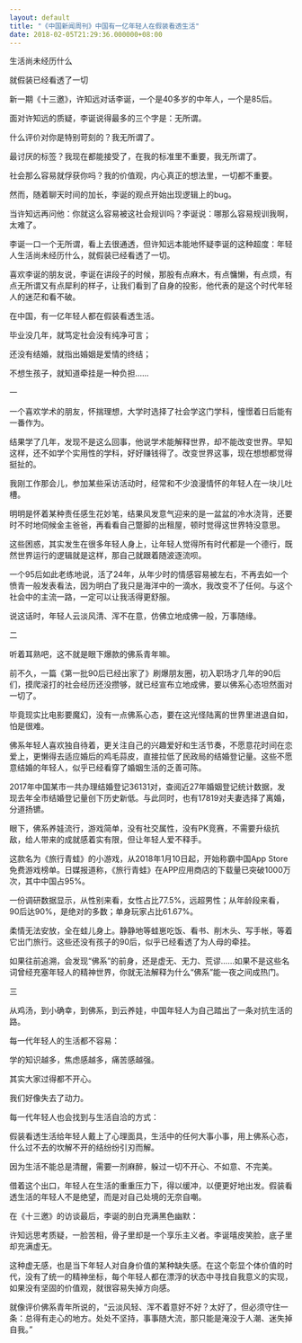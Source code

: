```yaml
---
layout: default
title: "《中国新闻周刊》中国有一亿年轻人在假装看透生活"
date: 2018-02-05T21:29:36.000000+08:00
---
```


生活尚未经历什么


就假装已经看透了一切

新一期《十三邀》，许知远对话李诞，一个是40多岁的中年人，一个是85后。


面对许知远的质疑，李诞说得最多的三个字是：无所谓。


什么评价对你是特别苛刻的？我无所谓了。


最讨厌的标签？我现在都能接受了，在我的标准里不重要，我无所谓了。


社会那么容易就俘获你吗？我的价值观，内心真正的想法里，一切都不重要。


然而，随着聊天时间的加长，李诞的观点开始出现逻辑上的bug。


当许知远再问他：你就这么容易被这社会规训吗？李诞说：哪那么容易规训我啊，太难了。


李诞一口一个无所谓，看上去很通透，但许知远本能地怀疑李诞的这种超度：年轻人生活尚未经历什么，就假装已经看透了一切。


喜欢李诞的朋友说，李诞在讲段子的时候，那股有点麻木，有点慵懒，有点烦，有点无所谓又有点犀利的样子，让我们看到了自身的投影，他代表的是这个时代年轻人的迷茫和看不破。


在中国，有一亿年轻人都在假装看透生活。


毕业没几年，就笃定社会没有纯净可言；


还没有结婚，就指出婚姻是爱情的终结；


不想生孩子，就知道牵挂是一种负担……

一

一个喜欢学术的朋友，怀揣理想，大学时选择了社会学这门学科，憧憬着日后能有一番作为。


结果学了几年，发现不是这么回事，他说学术能解释世界，却不能改变世界。早知这样，还不如学个实用性的学科，好好赚钱得了。改变世界这事，现在想想都觉得挺扯的。


我刚工作那会儿，参加某些采访活动时，经常和不少浪漫情怀的年轻人在一块儿吐槽。


明明是怀着某种责任感生花妙笔，结果风发意气迎来的是一盆盆的冷水浇背，还要时不时地伺候金主爸爸，再看看自己蹩脚的出租屋，顿时觉得这世界特没意思。


这些困惑，其实发生在很多年轻人身上，让年轻人觉得所有时代都是一个德行，既然世界运行的逻辑就是这样，那自己就跟着随波逐流呗。


一个95后如此老练地说，活了24年，从年少时的情感容易被左右，不再去如一个愤青一般发表看法，因为明白了我只是海洋中的一滴水，我改变不了任何。与这个社会中的主流一路，一定可以让我活得更舒服。


说这话时，年轻人云淡风清、浑不在意，仿佛立地成佛一般，万事随缘。

二

听着耳熟吧，这不就是眼下爆款的佛系青年嘛。


前不久，一篇《第一批90后已经出家了》刷爆朋友圈，初入职场才几年的90后们，摸爬滚打的社会经历还没攒够，就已经宣布立地成佛，要以佛系心态坦然面对一切了。


毕竟现实比电影要魔幻，没有一点佛系心态，要在这光怪陆离的世界里进退自如，怕是很难。


佛系年轻人喜欢独自待着，更关注自己的兴趣爱好和生活节奏，不愿意花时间在恋爱上，更懒得去适应婚后的鸡毛蒜皮，直接拉低了民政局的结婚登记量。这些不愿意结婚的年轻人，似乎已经看穿了婚姻生活的乏善可陈。


2017年中国某市一共办理结婚登记36131对，查阅近27年婚姻登记统计数据，发现去年全市结婚登记量创下历史新低。与此同时，也有17819对夫妻选择了离婚，分道扬镳。


眼下，佛系养娃流行，游戏简单，没有社交属性，没有PK竞赛，不需要升级抗敌，给人带来的成就感着实有限，但让年轻人爱不释手。


这款名为《旅行青蛙》的小游戏，从2018年1月10日起，开始称霸中国App Store免费游戏榜单。日媒报道称，《旅行青蛙》在APP应用商店的下载量已突破1000万次，其中中国占95%。


一份调研数据显示，从性别来看，女性占比77.5%，远超男性；从年龄段来看，90后达90%，是绝对的多数；单身玩家占比61.67%。


柔情无法安放，全在蛙儿身上。静静地等蛙崽吃饭、看书、削木头、写手帐，等着它出门旅行。这些还没有孩子的90后，似乎已经看透了为人母的牵挂。


如果往前追溯，会发现“佛系”的前身，还是虚无、无力、荒谬……如果不是这些名词曾经充塞年轻人的精神世界，你就无法解释为什么“佛系”能一夜之间成热门。

三

从鸡汤，到小确幸，到佛系，到云养娃，中国年轻人为自己踏出了一条对抗生活的路。


每一代年轻人的生活都不容易：


学的知识越多，焦虑感越多，痛苦感越强。


其实大家过得都不开心。


我们好像失去了动力。


每一代年轻人也会找到与生活自洽的方式：


假装看透生活给年轻人戴上了心理面具，生活中的任何大事小事，用上佛系心态，什么过不去的坎解不开的结纷纷引刃而解。


因为生活不能总是清醒，需要一剂麻醉，躲过一切不开心、不如意、不完美。


借着这个出口，年轻人在生活的重重压力下，得以缓冲，以便更好地出发。假装看透生活的年轻人不是绝望，而是对自己处境的无奈自嘲。


在《十三邀》的访谈最后，李诞的剖白充满黑色幽默：


许知远思考质疑，一脸苦相，骨子里却是一个享乐主义者。李诞嘻皮笑脸，底子里却充满虚无。


这种虚无感，也是当下年轻人对自身价值的某种缺失感。在这个彰显个体价值的时代，没有了统一的精神坐标，每个年轻人都在漂浮的状态中寻找自我意义的实现，如果没有坚固的价值观，就很容易失掉方向感。


就像评价佛系青年所说的，“云淡风轻、浑不着意好不好？太好了，但必须守住一条：总得有走心的地方。处处不坚持，事事随大流，那只能是淹没于人潮、迷失掉自我。”

